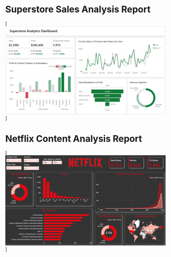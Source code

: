 # Superstore Sales Analysis Report

[![Report Preview](/Superstore_Sales_Report.png)]

# Netflix Content Analysis Report

[![Report Preview](/Netflix_Analysis_Report.png)]

